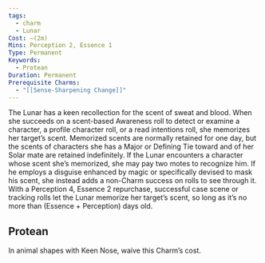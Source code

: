 ```yaml
---
tags:
  - charm
  - Lunar
Cost: —(2m)
Mins: Perception 2, Essence 1
Type: Permanent
Keywords:
  - Protean
Duration: Permanent
Prerequisite Charms:
  - "[[Sense-Sharpening Change]]"
---
```

The Lunar has a keen recollection for the scent of sweat and blood. When she succeeds on a scent-based Awareness roll to detect or examine a character, a profile character roll, or a read intentions roll, she memorizes her target’s scent. Memorized scents are normally retained for one day, but the scents of characters she has a Major or Defining Tie toward and of her Solar mate are retained indefinitely. If the Lunar encounters a character whose scent she’s memorized, she may pay two motes to recognize him. If he employs a disguise enhanced by magic or specifically devised to mask his scent, she instead adds a non-Charm success on rolls to see through it. With a Perception 4, Essence 2 repurchase, successful case scene or tracking rolls let the Lunar memorize her target’s scent, so long as it’s no more than (Essence + Perception) days old. 
## Protean 

In animal shapes with Keen Nose, waive this Charm’s cost.